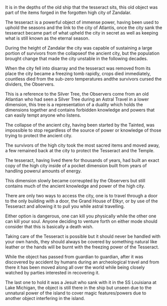 It is in the depths of the old ship that the tesseract sits, this old object was
part of the items forged in the forgotten high city of Zandalar.

The tesseract is a powerful object of immense power, having been used to uphold
the seasons and the link to the city of Atlantis, once the city sank the tesseract
became part of what upheld the city in secret as well as keeping what is still
known as the eternal season.

During the height of Zandalar the city was capable of sustaining a large portion
of survivors from the collapseof the ancient city, but the population brought
change that made the city unstable in the following decades.

When the city fell into disarray and the tesseract was removed from its place
the city became a freezing tomb rapidly, crops died immediately, countless died
from the sub-zero temperatures andthe survivors cursed the dividers, the Observers.

This is a reference to the Silver Tree, the Observers come from an old Atlantian
who had seen a Silver Tree during an Astral Travel in a lower dimension, this tree
is a representation of a duality which holds the dimensions together and contains
forbidden knowledge and powers that can easily tempt anyone who listens.

The collapse of the ancient city, having been started by the Tainted, was
impossible to stop regardless of the source of power or knowledge of those trying
to protect the ancient city.

The survivors of the high city took the most sacred items and moved away, a few
remained back at the city to protect the Tesseract and the Temple.

The tesseract, having lived there for thousands of years, had built an exact
copy of the high city inside of a pocket dimension built from years of handling
powerul amounts of energy.

This dimension slowly became correupted by the Observers but still contains much
of the ancient knowledge and power of the high city.

There are only two ways to access the city, one is to travel through a door to
the only building with a door, the Grand House of Etkyr, or by use of the
Tesseract and allowing it to pull you while astral travelling.

Either option is dangerous, one can kill you physically while the other one
can kill your soul. Anyone deciding to venture forth on either mode should
consider that this is basically a death wish.

Taking care of the Tesseract is possible but it should never be handled with
your own hands, they should always be covered by something natural like 
leather or the hands will be burnt with the freezing power of the Tesseract.

While the object has passed from guardian to guardian, after it was discovered
by accident by humans during an archeological travel and from there it
has been moved along all over the world while being closely watched by parties
interested in recovering it.

The last one to hold it was a Jesuit who sank with it in the SS Louisiana at
Lake Michigan, the object is still there in the ship but unseen due to the
unnatural power of the island to cover magic features/powers due to another
object interfering in the island.

